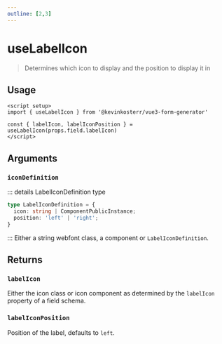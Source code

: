 ```yaml
---
outline: [2,3]
---
```

# useLabelIcon <Badge type="tip" text=">=2.7.0" />
> Determines which icon to display and the position to display it in

## Usage
```vue
<script setup>
import { useLabelIcon } from '@kevinkosterr/vue3-form-generator'
  
const { labelIcon, labelIconPosition } = useLabelIcon(props.field.labelIcon)
</script>
```

## Arguments
### `iconDefinition` <Badge type="info" text="string | ComponentPublicInstance | LabelIconDefinition" />
::: details LabelIconDefinition type
```ts
type LabelIconDefinition = {
  icon: string | ComponentPublicInstance;
  position: 'left' | 'right';
}
```
:::
Either a string webfont class, a component or `LabelIconDefinition`.

## Returns

### `labelIcon` <Badge type="info" text="ComputedRef<string | ComponentPublicInstance | null>" />
Either the icon class or icon component as determined by the `labelIcon` property of a field schema. 

### `labelIconPosition` <Badge type="info" text="ComputedRef<'left' | 'right' | null>" />
Position of the label, defaults to `left`.
